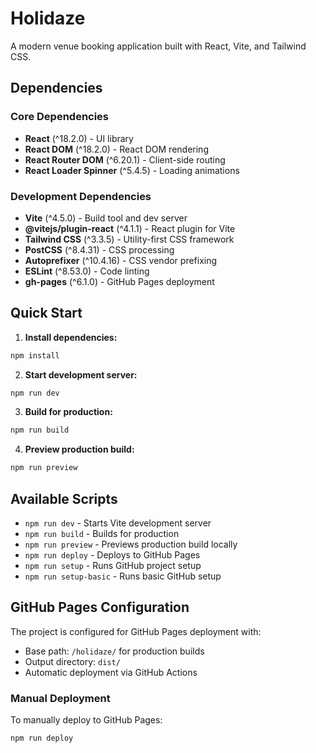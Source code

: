 # Holidaze

A modern venue booking application built with React, Vite, and Tailwind CSS.

## Dependencies

### Core Dependencies
- **React** (^18.2.0) - UI library
- **React DOM** (^18.2.0) - React DOM rendering
- **React Router DOM** (^6.20.1) - Client-side routing
- **React Loader Spinner** (^5.4.5) - Loading animations

### Development Dependencies
- **Vite** (^4.5.0) - Build tool and dev server
- **@vitejs/plugin-react** (^4.1.1) - React plugin for Vite
- **Tailwind CSS** (^3.3.5) - Utility-first CSS framework
- **PostCSS** (^8.4.31) - CSS processing
- **Autoprefixer** (^10.4.16) - CSS vendor prefixing
- **ESLint** (^8.53.0) - Code linting
- **gh-pages** (^6.1.0) - GitHub Pages deployment

## Quick Start

1. **Install dependencies:**
```bash
npm install
```

2. **Start development server:**
```bash
npm run dev
```

3. **Build for production:**
```bash
npm run build
```

4. **Preview production build:**
```bash
npm run preview
```

## Available Scripts

- `npm run dev` - Starts Vite development server
- `npm run build` - Builds for production
- `npm run preview` - Previews production build locally
- `npm run deploy` - Deploys to GitHub Pages
- `npm run setup` - Runs GitHub project setup
- `npm run setup-basic` - Runs basic GitHub setup

## GitHub Pages Configuration

The project is configured for GitHub Pages deployment with:
- Base path: `/holidaze/` for production builds
- Output directory: `dist/`
- Automatic deployment via GitHub Actions 

### Manual Deployment
To manually deploy to GitHub Pages:
```bash
npm run deploy
```
